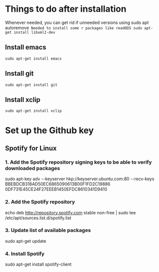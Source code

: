# Things to do after installation
Whenever needed, you can get rid if unneeded versions using 
    sudo apt autoremove```
Needed to install some r packages like readODS
    sudo apt-get install libxml2-dev```
## Install emacs
    sudo apt-get install emacs
## Install git
    sudo apt-get install git
## Install xclip
    sudo apt-get install xclip
# Set up the Github key 

## Spotify for Linux
### 1. Add the Spotify repository signing keys to be able to verify downloaded packages
sudo apt-key adv --keyserver hkp://keyserver.ubuntu.com:80 --recv-keys BBEBDCB318AD50EC6865090613B00F1FD2C19886 0DF731E45CE24F27EEEB1450EFDC8610341D9410

### 2. Add the Spotify repository
echo deb http://repository.spotify.com stable non-free | sudo tee /etc/apt/sources.list.d/spotify.list

### 3. Update list of available packages
sudo apt-get update

### 4. Install Spotify
sudo apt-get install spotify-client



